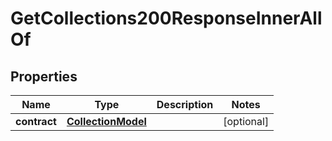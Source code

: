 

# GetCollections200ResponseInnerAllOf


## Properties

| Name | Type | Description | Notes |
|------------ | ------------- | ------------- | -------------|
|**contract** | [**CollectionModel**](CollectionModel.md) |  |  [optional] |



